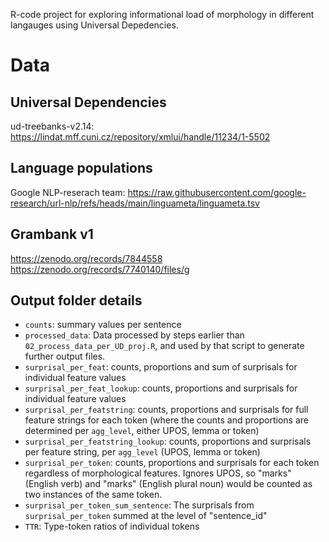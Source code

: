 R-code project for exploring informational load of morphology in different langauges using Universal Depedencies.

# Data
## Universal Dependencies
ud-treebanks-v2.14: <https://lindat.mff.cuni.cz/repository/xmlui/handle/11234/1-5502>

## Language populations
Google NLP-reserach team: <https://raw.githubusercontent.com/google-research/url-nlp/refs/heads/main/linguameta/linguameta.tsv>

## Grambank v1
<https://zenodo.org/records/7844558>
<https://zenodo.org/records/7740140/files/g>

## Output folder details

+ `counts`: summary values per sentence
+ `processed_data`: Data processed by steps earlier than `02_process_data_per_UD_proj.R`, and used by that script to generate further output files.
+ `surprisal_per_feat`: counts, proportions and sum of surprisals for individual feature values
+ `surprisal_per_feat_lookup`: counts, proportions and surprisals for individual feature values
+ `surprisal_per_featstring`: counts, proportions and surprisals for full feature strings for each token (where the counts and proportions are determined per `agg_level`, either UPOS, lemma or token)
+ `surprisal_per_featstring_lookup`: counts, proportions and surprisals per feature string, per `agg_level` (UPOS, lemma or token)
+ `surprisal_per_token`: counts, proportions and surprisals for each token regardless of morphological features. Ignores UPOS, so "marks" (English verb) and "marks" (English plural noun) would be counted as two instances of the same token.
+ `surprisal_per_token_sum_sentence`: The surprisals from `surprisal_per_token` summed at the level of "sentence_id"
+ `TTR`: Type-token ratios of individual tokens

